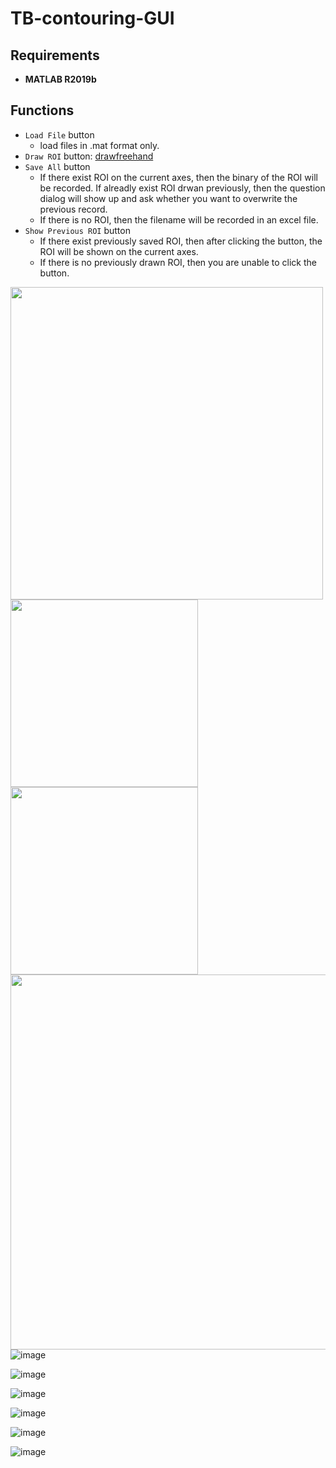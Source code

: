 # TB-contouring-GUI

## Requirements
- **MATLAB R2019b**

## Functions
- `Load File` button
  - load files in .mat format only.
- `Draw ROI` button: [drawfreehand](https://www.mathworks.com/help/images/ref/drawfreehand.html)
- `Save All` button
  -  If there exist ROI on the current axes, then the binary of the ROI will be recorded. If alreadly exist ROI drwan previously, then the question dialog will show up and ask whether you want to overwrite the previous record.
  -  If there is no ROI, then the filename will be recorded in an excel file.
- `Show Previous ROI` button
  - If there exist previously saved ROI, then after clicking the button, the ROI will be shown on the current axes.
  - If there is no previously drawn ROI, then you are unable to click the button.

<img src="https://user-images.githubusercontent.com/39336334/122520150-d6343a80-d045-11eb-9bfc-5e1186881354.png" width=500 align=left> 


<img src="https://user-images.githubusercontent.com/39336334/122520349-11cf0480-d046-11eb-88c1-a6219fa7e0a1.png" width=300> 


<img src="https://user-images.githubusercontent.com/39336334/122520511-4347d000-d046-11eb-903f-3ee28a38c170.png" width=300> 


<img src="https://user-images.githubusercontent.com/39336334/122520713-8bff8900-d046-11eb-9ecb-1c80a9cf632b.png" width=600 align=left> 





![image](https://user-images.githubusercontent.com/39336334/119602156-26402880-be1d-11eb-9d8a-f739607921ca.png)


![image](https://user-images.githubusercontent.com/39336334/119601984-cf3a5380-be1c-11eb-847b-7b4a6857aa6a.png)

![image](https://user-images.githubusercontent.com/39336334/119601996-d4979e00-be1c-11eb-8e07-b775b7fc67d5.png)


![image](https://user-images.githubusercontent.com/39336334/119601965-ca759f80-be1c-11eb-8531-8b5836f3b08a.png)

![image](https://user-images.githubusercontent.com/39336334/119601946-c3e72800-be1c-11eb-9d39-8cf516761b3c.png)


![image](https://user-images.githubusercontent.com/39336334/119602057-f133d600-be1c-11eb-9ee5-53244666f6d5.png)
